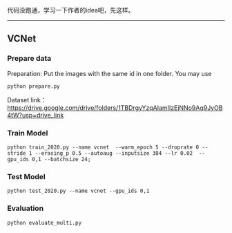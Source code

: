 代码没跑通，学习一下作者的idea吧，先这样。

---

##  VCNet

### Prepare data

Preparation: Put the images with the same id in one folder. You may use

```
python prepare.py
```
Dataset link：https://drive.google.com/drive/folders/1TBDrgyYzqAIamIIzEjNNo9Aq9JyOB4tW?usp=drive_link

### Train Model

```
python train_2020.py --name vcnet  --warm_epoch 5 --droprate 0 --stride 1 --erasing_p 0.5 --autoaug --inputsize 384 --lr 0.02  --gpu_ids 0,1 --batchsize 24;
```

### Test Model

```
python test_2020.py --name vcnet --gpu_ids 0,1
```

### Evaluation

```
python evaluate_multi.py
```
